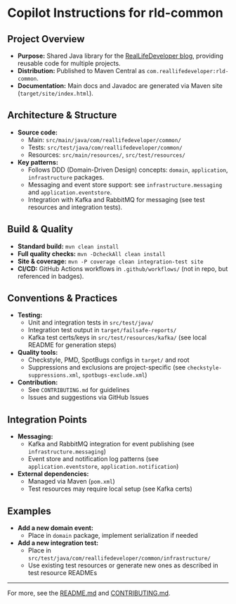 # Copilot Instructions for rld-common

## Project Overview
- **Purpose:** Shared Java library for the [RealLifeDeveloper blog](https://reallifedeveloper.com/), providing reusable code for multiple projects.
- **Distribution:** Published to Maven Central as `com.reallifedeveloper:rld-common`.
- **Documentation:** Main docs and Javadoc are generated via Maven site (`target/site/index.html`).

## Architecture & Structure
- **Source code:**
  - Main: `src/main/java/com/reallifedeveloper/common/`
  - Tests: `src/test/java/com/reallifedeveloper/common/`
  - Resources: `src/main/resources/`, `src/test/resources/`
- **Key patterns:**
  - Follows DDD (Domain-Driven Design) concepts: `domain`, `application`, `infrastructure` packages.
  - Messaging and event store support: see `infrastructure.messaging` and `application.eventstore`.
  - Integration with Kafka and RabbitMQ for messaging (see test resources and integration tests).

## Build & Quality
- **Standard build:** `mvn clean install`
- **Full quality checks:** `mvn -DcheckAll clean install`
- **Site & coverage:** `mvn -P coverage clean integration-test site`
- **CI/CD:** GitHub Actions workflows in `.github/workflows/` (not in repo, but referenced in badges).

## Conventions & Practices
- **Testing:**
  - Unit and integration tests in `src/test/java/`
  - Integration test output in `target/failsafe-reports/`
  - Kafka test certs/keys in `src/test/resources/kafka/` (see local README for generation steps)
- **Quality tools:**
  - Checkstyle, PMD, SpotBugs configs in `target/` and root
  - Suppressions and exclusions are project-specific (see `checkstyle-suppressions.xml`, `spotbugs-exclude.xml`)
- **Contribution:**
  - See `CONTRIBUTING.md` for guidelines
  - Issues and suggestions via GitHub Issues

## Integration Points
- **Messaging:**
  - Kafka and RabbitMQ integration for event publishing (see `infrastructure.messaging`)
  - Event store and notification log patterns (see `application.eventstore`, `application.notification`)
- **External dependencies:**
  - Managed via Maven (`pom.xml`)
  - Test resources may require local setup (see Kafka certs)

## Examples
- **Add a new domain event:**
  - Place in `domain` package, implement serialization if needed
- **Add a new integration test:**
  - Place in `src/test/java/com/reallifedeveloper/common/infrastructure/`
  - Use existing test resources or generate new ones as described in test resource READMEs

---
For more, see the [README.md](../README.md) and [CONTRIBUTING.md](../CONTRIBUTING.md).

